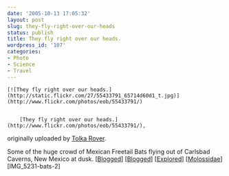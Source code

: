 ```yaml
---
date: '2005-10-13 17:05:32'
layout: post
slug: they-fly-right-over-our-heads
status: publish
title: They fly right over our heads.
wordpress_id: '107'
categories:
- Photo
- Science
- Travel
---
```



	[![They fly right over our heads.](http://static.flickr.com/27/55433791_65714d60d1_t.jpg)](http://www.flickr.com/photos/eob/55433791/)

	
		[They fly right over our heads.](http://www.flickr.com/photos/eob/55433791/),
originally uploaded by [Tolka Rover](http://www.flickr.com/people/eob/).
	


Some of the huge crowd of Mexican Freetail Bats flying out of Carlsbad Caverns, New Mexico at dusk. [[Blogged](http://uptownseattle.blogspot.com/2005/10/bat-cave-day.html)] [[Blogged](http://www.ealasaid.com/ego/2006/01/even_more_flickr_faves.html)] [[Explored](http://flagrantdisregard.com/flickr/scout.php?username=Tolka+Rover&sort=position&year=0)] [[Molossidae](http://tolweb.org/Molossidae)] [IMG_5231-bats-2]


